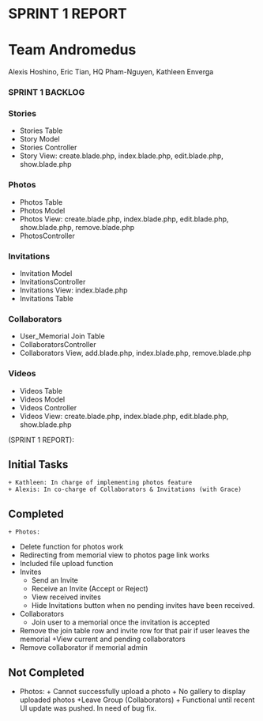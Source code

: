 # SPRINT 1 REPORT

# Team Andromedus

Alexis Hoshino, Eric Tian, HQ Pham-Nguyen, Kathleen Enverga

### SPRINT 1 BACKLOG

### Stories
+ Stories Table
+ Story Model
+ Stories Controller
+ Story View: create.blade.php, index.blade.php, edit.blade.php, show.blade.php

### Photos
+ Photos Table
+ Photos Model
+ Photos View: create.blade.php, index.blade.php, edit.blade.php, show.blade.php, remove.blade.php
+ PhotosController

### Invitations
+ Invitation Model
+ InvitationsController
+ Invitations View: index.blade.php
+ Invitations Table

### Collaborators
+ User_Memorial Join Table
+ CollaboratorsController
+ Collaborators View, add.blade.php, index.blade.php, remove.blade.php

### Videos
+ Videos Table
+ Videos Model
+ Videos Controller
+ Videos View: create.blade.php, index.blade.php, edit.blade.php, show.blade.php



(SPRINT 1 REPORT):
## Initial Tasks
	+ Kathleen: In charge of implementing photos feature
	+ Alexis: In co-charge of Collaborators & Invitations (with Grace)
## Completed
	+ Photos:
+ Delete function for photos work
+ Redirecting from memorial view to photos page link works 
+ Included file upload function
+ Invites
	+ Send an Invite
	+ Receive an Invite (Accept or Reject)
	+ View received invites
	+ Hide Invitations button when no pending invites have been received.
+ Collaborators
	+ Join user to a memorial once the invitation is accepted
+ Remove the join table row and invite row for that pair if user leaves the memorial
+View current and pending collaborators
+ Remove collaborator if memorial admin
## Not Completed
+ Photos:
		+ Cannot successfully upload a photo
		+ No gallery to display uploaded photos
	+Leave Group (Collaborators)
		+ Functional until recent UI update was pushed. In need of bug fix.
